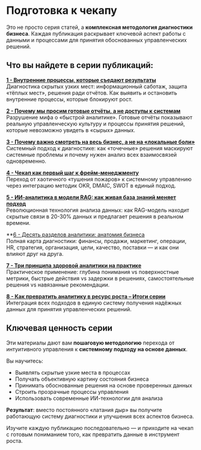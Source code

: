 # Подготовка к чекапу

Это не просто серия статей, а **комплексная методология диагностики бизнеса**. Каждая публикация раскрывает ключевой аспект работы с данными и процессами для принятия обоснованных управленческих решений.

## Что вы найдете в серии публикаций:

**[1 - Внутренние процессы, которые съедают результаты](/checkup/prep/01-hidden-problems-blocking-growth)** <br>
Диагностика скрытых узких мест: информационный саботаж, защита «тёплых мест», решения ради отчётов. Как выявить и остановить внутренние процессы, которые блокируют рост.

**[2 - Почему мы просим готовые отчёты, а не доступы к системам](/checkup/prep/02-why-we-request-ready-reports-not-system-access)** <br>
Разрушение мифа о «быстрой аналитике». Готовые отчёты показывают реальную управленческую культуру и процессы принятия решений, которые невозможно увидеть в «сырых» данных.

**[3 - Почему важно смотреть на весь бизнес, а не на «локальные боли»](/checkup/prep/03-system-diagnostics-vs-one-time-solutions)** <br>
Системный подход к диагностике: как «точечные» решения маскируют системные проблемы и почему нужен анализ всех взаимосвязей одновременно.

**[4 - Чекап как первый шаг к фрейм-менеджменту](/checkup/prep/04-checkup-for-data-driven-decisions)** <br>
Переход от хаотичного «тушения пожаров» к системному управлению через интеграцию методик OKR, DMAIC, SWOT в единый подход.

**[5 - ИИ-аналитика в модели RAG: как живая база знаний меняет подход](/checkup/prep/05-ai-analytics-rag-management)** <br>
Революционная технология анализа данных: как RAG-модель находит скрытые связи в 20-30% данных и предлагает решения в реальном времени.

**[6 - Десять разделов аналитики: анатомия бизнеса](/checkup/prep/06-10-diagnostic-sections) <br>
Полная карта диагностики: финансы, продажи, маркетинг, операции, HR, стратегия, организация, цели, качество, поставки — и как они влияют друг на друга.

**[7 - Три принципа здоровой аналитики на практике](/checkup/prep/07-three-reliable-analytics-principles)** <br>
Практическое применение: глубина понимания vs поверхностные метрики, быстрые действия vs задержки в решениях, самостоятельные решения vs навязанные рекомендации.

**[8 - Как превратить аналитику в ресурс роста – Итоги серии](/checkup/prep/08-analytics-transparent-management)** <br>
Интеграция всех подходов в единую систему получения надёжных данных для принятия управленческих решений.

## Ключевая ценность серии

Эти материалы дают вам **пошаговую методологию** перехода от интуитивного управления к **системному подходу на основе данных**. 

Вы научитесь:
- Выявлять скрытые узкие места в процессах
- Получать объективную картину состояния бизнеса  
- Принимать обоснованные решения на основе проверенных данных
- Строить прозрачные процессы управления
- Использовать современные ИИ-технологии для анализа

**Результат**: вместо постоянного «латания дыр» вы получите работающую систему диагностики и улучшения всех аспектов бизнеса.

Изучите каждую публикацию последовательно — и приходите на чекап с готовым пониманием того, как превратить данные в инструмент роста.
